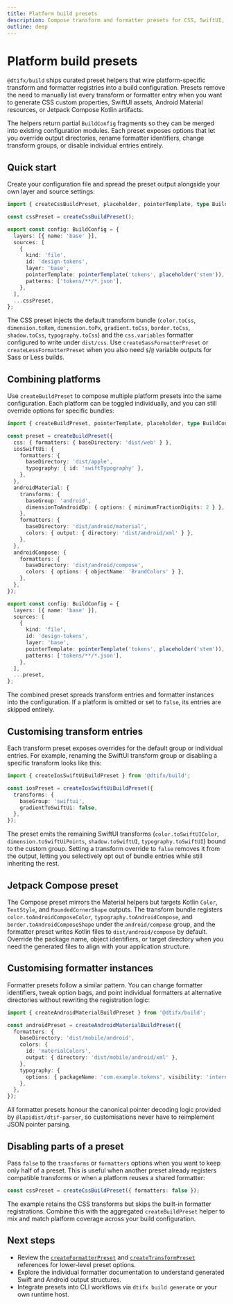 ```yaml
---
title: Platform build presets
description: Compose transform and formatter presets for CSS, SwiftUI, and Android pipelines.
outline: deep
---
```


# Platform build presets

`@dtifx/build` ships curated preset helpers that wire platform-specific transform and formatter
registries into a build configuration. Presets remove the need to manually list every transform or
formatter entry when you want to generate CSS custom properties, SwiftUI assets, Android Material
resources, or Jetpack Compose Kotlin artifacts.

The helpers return partial `BuildConfig` fragments so they can be merged into existing configuration
modules. Each preset exposes options that let you override output directories, rename formatter
identifiers, change transform groups, or disable individual entries entirely.

## Quick start

Create your configuration file and spread the preset output alongside your own layer and source
settings:

```ts
import { createCssBuildPreset, placeholder, pointerTemplate, type BuildConfig } from '@dtifx/build';

const cssPreset = createCssBuildPreset();

export const config: BuildConfig = {
  layers: [{ name: 'base' }],
  sources: [
    {
      kind: 'file',
      id: 'design-tokens',
      layer: 'base',
      pointerTemplate: pointerTemplate('tokens', placeholder('stem')),
      patterns: ['tokens/**/*.json'],
    },
  ],
  ...cssPreset,
};
```

The CSS preset injects the default transform bundle (`color.toCss`, `dimension.toRem`,
`dimension.toPx`, `gradient.toCss`, `border.toCss`, `shadow.toCss`, `typography.toCss`) and the
`css.variables` formatter configured to write under `dist/css`. Use `createSassFormatterPreset` or
`createLessFormatterPreset` when you also need `$`/`@` variable outputs for Sass or Less builds.

## Combining platforms

Use `createBuildPreset` to compose multiple platform presets into the same configuration. Each
platform can be toggled individually, and you can still override options for specific bundles:

```ts
import { createBuildPreset, pointerTemplate, placeholder, type BuildConfig } from '@dtifx/build';

const preset = createBuildPreset({
  css: { formatters: { baseDirectory: 'dist/web' } },
  iosSwiftUi: {
    formatters: {
      baseDirectory: 'dist/apple',
      typography: { id: 'swiftTypography' },
    },
  },
  androidMaterial: {
    transforms: {
      baseGroup: 'android',
      dimensionToAndroidDp: { options: { minimumFractionDigits: 2 } },
    },
    formatters: {
      baseDirectory: 'dist/android/material',
      colors: { output: { directory: 'dist/android/xml' } },
    },
  },
  androidCompose: {
    formatters: {
      baseDirectory: 'dist/android/compose',
      colors: { options: { objectName: 'BrandColors' } },
    },
  },
});

export const config: BuildConfig = {
  layers: [{ name: 'base' }],
  sources: [
    {
      kind: 'file',
      id: 'design-tokens',
      layer: 'base',
      pointerTemplate: pointerTemplate('tokens', placeholder('stem')),
      patterns: ['tokens/**/*.json'],
    },
  ],
  ...preset,
};
```

The combined preset spreads transform entries and formatter instances into the configuration. If a
platform is omitted or set to `false`, its entries are skipped entirely.

## Customising transform entries

Each transform preset exposes overrides for the default group or individual entries. For example,
renaming the SwiftUI transform group or disabling a specific transform looks like this:

```ts
import { createIosSwiftUiBuildPreset } from '@dtifx/build';

const iosPreset = createIosSwiftUiBuildPreset({
  transforms: {
    baseGroup: 'swiftui',
    gradientToSwiftUi: false,
  },
});
```

The preset emits the remaining SwiftUI transforms (`color.toSwiftUIColor`,
`dimension.toSwiftUiPoints`, `shadow.toSwiftUI`, `typography.toSwiftUI`) bound to the custom group.
Setting a transform override to `false` removes it from the output, letting you selectively opt out
of bundle entries while still inheriting the rest.

## Jetpack Compose preset

The Compose preset mirrors the Material helpers but targets Kotlin `Color`, `TextStyle`, and
`RoundedCornerShape` outputs. The transform bundle registers `color.toAndroidComposeColor`,
`typography.toAndroidCompose`, and `border.toAndroidComposeShape` under the `android/compose` group,
and the formatter preset writes Kotlin files to `dist/android/compose` by default. Override the
package name, object identifiers, or target directory when you need the generated files to align
with your application structure.

## Customising formatter instances

Formatter presets follow a similar pattern. You can change formatter identifiers, tweak option bags,
and point individual formatters at alternative directories without rewriting the registration logic:

```ts
import { createAndroidMaterialBuildPreset } from '@dtifx/build';

const androidPreset = createAndroidMaterialBuildPreset({
  formatters: {
    baseDirectory: 'dist/mobile/android',
    colors: {
      id: 'materialColors',
      output: { directory: 'dist/mobile/android/xml' },
    },
    typography: {
      options: { packageName: 'com.example.tokens', visibility: 'internal' },
    },
  },
});
```

All formatter presets honour the canonical pointer decoding logic provided by
`@lapidist/dtif-parser`, so customisations never have to reimplement JSON pointer parsing.

## Disabling parts of a preset

Pass `false` to the `transforms` or `formatters` options when you want to keep only half of a
preset. This is useful when another preset already registers compatible transforms or when a
platform reuses a shared formatter:

```ts
const cssPreset = createCssBuildPreset({ formatters: false });
```

The example retains the CSS transforms but skips the built-in formatter registrations. Combine this
with the aggregated `createBuildPreset` helper to mix and match platform coverage across your build
configuration.

## Next steps

- Review the [`createFormatterPreset`](../config/formatter-presets) and
  [`createTransformPreset`](../config/transform-presets) references for lower-level preset options.
- Explore the individual formatter documentation to understand generated Swift and Android output
  structures.
- Integrate presets into CLI workflows via `dtifx build generate` or your own runtime host.
